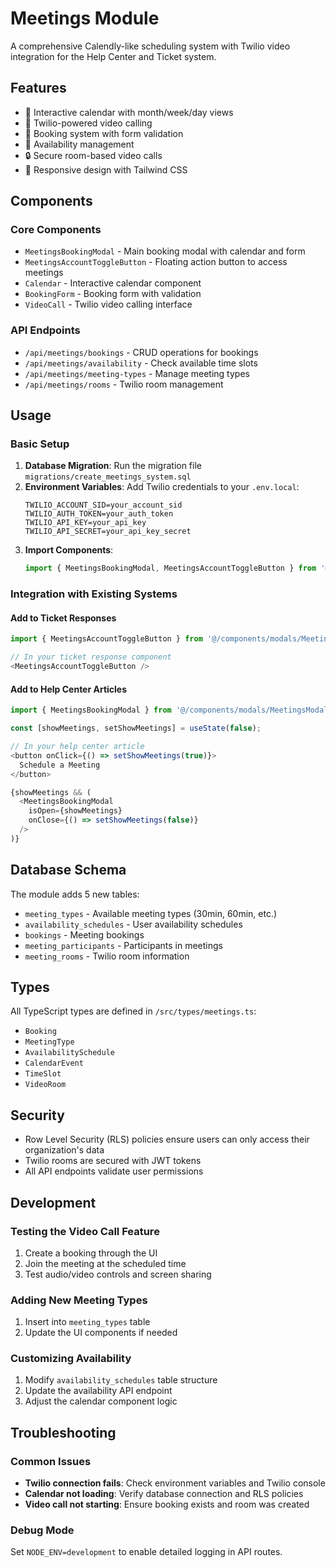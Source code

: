 # Meetings Module

A comprehensive Calendly-like scheduling system with Twilio video integration for the Help Center and Ticket system.

## Features

- 📅 Interactive calendar with month/week/day views
- 🎥 Twilio-powered video calling
- 📝 Booking system with form validation
- 🔔 Availability management
- 🔒 Secure room-based video calls
- 📱 Responsive design with Tailwind CSS

## Components

### Core Components
- `MeetingsBookingModal` - Main booking modal with calendar and form
- `MeetingsAccountToggleButton` - Floating action button to access meetings
- `Calendar` - Interactive calendar component
- `BookingForm` - Booking form with validation
- `VideoCall` - Twilio video calling interface

### API Endpoints
- `/api/meetings/bookings` - CRUD operations for bookings
- `/api/meetings/availability` - Check available time slots
- `/api/meetings/meeting-types` - Manage meeting types
- `/api/meetings/rooms` - Twilio room management

## Usage

### Basic Setup

1. **Database Migration**: Run the migration file `migrations/create_meetings_system.sql`
2. **Environment Variables**: Add Twilio credentials to your `.env.local`:
   ```
   TWILIO_ACCOUNT_SID=your_account_sid
   TWILIO_AUTH_TOKEN=your_auth_token
   TWILIO_API_KEY=your_api_key
   TWILIO_API_SECRET=your_api_key_secret
   ```
3. **Import Components**:
   ```typescript
   import { MeetingsBookingModal, MeetingsAccountToggleButton } from '@/components/modals/MeetingsModals';
   ```

### Integration with Existing Systems

#### Add to Ticket Responses
```typescript
import { MeetingsAccountToggleButton } from '@/components/modals/MeetingsModals';

// In your ticket response component
<MeetingsAccountToggleButton />
```

#### Add to Help Center Articles
```typescript
import { MeetingsBookingModal } from '@/components/modals/MeetingsModals';

const [showMeetings, setShowMeetings] = useState(false);

// In your help center article
<button onClick={() => setShowMeetings(true)}>
  Schedule a Meeting
</button>

{showMeetings && (
  <MeetingsBookingModal
    isOpen={showMeetings}
    onClose={() => setShowMeetings(false)}
  />
)}
```

## Database Schema

The module adds 5 new tables:
- `meeting_types` - Available meeting types (30min, 60min, etc.)
- `availability_schedules` - User availability schedules
- `bookings` - Meeting bookings
- `meeting_participants` - Participants in meetings
- `meeting_rooms` - Twilio room information

## Types

All TypeScript types are defined in `/src/types/meetings.ts`:
- `Booking`
- `MeetingType`
- `AvailabilitySchedule`
- `CalendarEvent`
- `TimeSlot`
- `VideoRoom`

## Security

- Row Level Security (RLS) policies ensure users can only access their organization's data
- Twilio rooms are secured with JWT tokens
- All API endpoints validate user permissions

## Development

### Testing the Video Call Feature
1. Create a booking through the UI
2. Join the meeting at the scheduled time
3. Test audio/video controls and screen sharing

### Adding New Meeting Types
1. Insert into `meeting_types` table
2. Update the UI components if needed

### Customizing Availability
1. Modify `availability_schedules` table structure
2. Update the availability API endpoint
3. Adjust the calendar component logic

## Troubleshooting

### Common Issues
- **Twilio connection fails**: Check environment variables and Twilio console
- **Calendar not loading**: Verify database connection and RLS policies
- **Video call not starting**: Ensure booking exists and room was created

### Debug Mode
Set `NODE_ENV=development` to enable detailed logging in API routes.